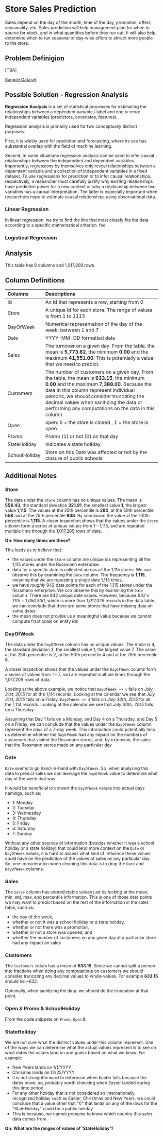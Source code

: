 # Store Sales Prediction
Sales depend on the day of the month, time of the day, promotion, offers, seasonality, etc. Sales prediction will help management plan for when to source for stock, and in what quantities before they run out. It will also help determine when to run seasonal or day-wise offers to attract more people to the store.

## Problem Definigion
[TBA]

[Sample Dataset](https://www.kaggle.com/c/rossmann-store-sales/data)

## Possible Solution - Regression Analysis
**Regression Analysis** is a set of statistical processes for estimating the relationships between a dependent variable / label and one _or more_ independent variables (predictors, covariates, features).

Regression analysis is primarily used for two conceptually distinct purposes.

First, it is widely used for prediction and forecasting, where its use has substantial overlap with the field of machine learning.

Second, in some situations regression analysis can be used to infer causal relationships between the independent and dependent variables. Importantly, regressions by themselves only reveal relationships between a dependent variable and a collection of independent variables in a fixed dataset. To use regressions for prediction or to infer causal relationships, respectively, a researcher must carefully justify why existing relationships have predictive power for a new context or why a relationship between two variables has a causal interpretation. The latter is especially important when researchers hope to estimate causal relationships using observational data.

### Linear Regression
In linear regression, we try to find the line that most closely fits the data according to a specific mathematical criterion. foo

### Logistical Regression

## Analysis

This table has 9 columns and 1,017,209 rows.

## Column Definitions

| Columns                              | Descriptions                                              |
| :----------------------------------- | :-------------------------------------------------------- |
| Id | An Id that represents a row, starting from 0 |
| Store | A unique Id for each store. The range of values is from 1 to 1115 |
| DayOfWeek | Numerical representation of the day of the week, between 1 and 7 |
| Date | YYYY-MM-DD formatted date |
| Sales | The turnover on a given day. From the table, the mean is **5,773.82**, the minimum **0.00** and the maximum **41,551.00**. This is potentially a value that we need to predict. |
| Customers | The number of customers on a given day. From the table, the mean is **633.15**, the minimum **0.00** and the maximum **7,388.00**. Because the data in this column represent individual persons, we should consider truncating the decimal values when sanitizing the data or performing any computations on the data in this column. |
| Open | open: 0 = the store is closed , 1 = the store is open |
| Promo | Promo (1) or not (0) on that day |
| StateHoliday | Indicates a state holiday.  |
| SchoolHoliday | Store on this Date was affected or not by the closure of public schools |

## Additional Notes

### Store
The data under the `Store` column has no unique values. The mean is **558.43**, the standard deviation **321.91**, the smallest value **1**, the largest value **1,115**. The values at the 25th percentile is **280**, at the 50th percentile **558** and at the 75th percentile **838**. By conclusion the value at the 100th percentile is **1,115**. A closer inspection shows that the values under the `Store` column form a series of unique values from 1 - 1,115, and are repeated multiple time through the 1,017,209 rows of data.

**Qn: How many times are these?**

This leads us to believe that:

- the values under the `Store` column are unique ids representing all the 1,115 stores under the Rossmann enterprise.
- data for a specific date is collected across all the 1,115 stores. We can observe this by examining the `Date` column. The frequency is **1,115**, meaning that we are repeating a single date 1,115 times.
- we have *roughly* 942 data points for each of the 1,115 stores under the Rossmann enterprise. We can observe this by examining the `Date` column. There are 942 unique date values. However, because _942 x 1115 = 1,050,330_, which is more than _1,017,029_ records in the data table, we can conclude that there are some stores that have missing data on some dates.
- the mean does not provide us a meaningful value because we cannot compute fractionals on entity ids

### DayOfWeek
The data under the `DayOfWeek` column has no unique values. The mean is 4, the standard deviation 2, the smallest value 1, the largest value 7. The value at the 25th percentile is 2, at the 50th percentile 4 and at the 75th percentile 6.

A closer inspection shows that the values under the `DayOfWeek` column form a series of values from 1 - 7, and are repeated multiple times through the 1,017,209 rows of data.

Looking at the above example, we notice that `DayOfWeek => 5` falls on _July 31st, 2015_ for all the 1,114 records. Looking at the calendar we see that _July 31st, 2015_ falls on a Friday. `DayOfWeek => 4` falls on _July 30th, 2015_ for all the 1,114 records. Looking at the calendar we see that _July 30th, 2015_ falls on a Thursday.

Assuming that Day 1 falls on a Monday, and Day 4 on a Thursday, and Day 5 on a Friday, we can conclude that the values under the `DayOfWeek` column represent the days of a 7-day week. This information could potentially help us determine whether the `DayOfWeek` had any impact on the numbers of customers that visited the Rossmann stores, and, by extension, the sales that the Rossmann stores made on any particular day

### Date

`Date` seems to go hand-in-hand with `DayOfWeek`. So, when analysing this data to predict sales we can leverage the `DayOfWeek` value to determine what day of the week that was.

It would be beneficial to convert the `DayOfWeek` values into actual days namings, such as:
- 1: Monday
- 2: Tuesday
- 3: Wednesday
- 4: Thursday
- 5: Friday
- 6: Saturday
- 7: Sunday

Without any other sources of information (besides whether it was a school holiday or a state holiday) that could lend more context on the `Date` or `DayOfWeek` values, it is hard to assess what kind of influence these values could have on the prediction of the values of sales on any particular day. So, one consideration when cleaning this data is to drop the `Date` and `DayOfWeek` columns.

### Sales
The `Sales` column has unpredictable values just by looking at the mean, min, std, max, and percentile information. This is one of those data points we may want to predict based on the rest of the information in the sales table, such as:
- the day of the week,
- whether or not it was a school holiday or a state holiday,
- whether or not there was a promotion,
- whether or not a store was opened, and
- whether the number of customers on any given day at a particular store had any impact on sales

### Customers
The `Customers` colum has a mean of **633.15**. Since we cannot split a person into fractions when doing any computations on customers we should consider truncating
any decimal values to whole values. For example **633.15** should be _~633_.

Optionally, when sanitizing the data, we should do the truncation at that point.

### Open & Promo & SchoolHoliday

From the code snippets on `Promo`, `Open` &

### StateHoliday
We are not sure what the distinct values under this column represent. One of the ways we can determine what the actual values represent is to see on what dates the values land on and guess based on what we know. For example

- New Years lands on 1/1/YYYY
- Chrismas lands on 12/25/YYYY
- It is not straightforward to determine when Easter falls because the dates move, so, probably worth checking when Easter landed during this time period
- For any other holiday that is not considered an internationally recognized holiday such as Easter, Christmas and New Years, we could conclude that a value other that "0" that lands on any of the rows for the "StateHoliday" could be a public holiday
- This is because, we cannot presume to know which country this sales data comes from.


**Qn: What are the ranges of values of 'StateHoliday'?**

